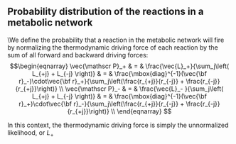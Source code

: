 ## Probability distribution of the reactions in a metabolic network ##
\We define the probability that a reaction in the metabolic network will fire by normalizing the thermodynamic driving force of each reaction by the sum of all forward and backward driving forces:
$$\begin{eqnarray}
\vec{\mathscr P}_+  & = & \frac{\vec{L}_+}{\sum_j\left( L_{+j} + L_{-j} \right)} & = &   \frac{\mbox{diag}^{-1}(\vec{\bf r}_-)\cdot\vec{\bf r}_+}{\sum_j\left(\frac{r_{+j}}{r_{-j}} + \frac{r_{-j}}{r_{+j}}\right)}  \\
 \vec{\mathscr P}_- & = & \frac{\vec{L}_- }{\sum_j\left( L_{+j} + L_{-j} \right)} & = &  \frac{\mbox{diag}^{-1}(\vec{\bf r}_+)\cdot\vec{\bf r}_-}{\sum_j\left(\frac{r_{+j}}{r_{-j}} + \frac{r_{-j}}{r_{+j}}\right)} \\
\end{eqnarray}
$$

In this context, the thermodynamic driving force is simply the unnormalized likelihood, or $L_+$
